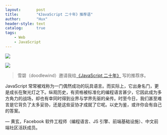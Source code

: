 ```yaml
---
layout:       post
title:        "《JavaScript 二十年》推荐语"
author:       "Hux"
header-style: text
catalog:      true
tags:
    - Web
    - JavaScript
---
```


[![](https://res.cloudinary.com/marcomontalbano/image/upload/v1681730710/video_to_markdown/images/youtube--eN57x2a_waw-c05b58ac6eb4c4700831b2b3070cd403.jpg)](https://www.youtube.com/watch?v=eN57x2a_waw "")

[![](https://res.cloudinary.com/marcomontalbano/image/upload/v1681730483/video_to_markdown/images/youtube--L5QXreqOrTA-c05b58ac6eb4c4700831b2b3070cd403.jpg)](https://www.youtube.com/watch?v=L5QXreqOrTA "")
> 雪碧（doodlewind）邀请我给[《JavaScript 二十年》](https://zhuanlan.zhihu.com/p/373065151) 写的推荐序。

JavaScript 常常被戏称为一门偶然成功的玩具语言。而实际上，它出身名门，更是成长在聚光灯之下。纵观历史，有资格被标准化的编程语言甚少，它因此成为多方角力的战场，却也有幸同时得到业界与学界先驱的亲传。时至今日，我们甚至难言是它背负了太多妥协，还是这些妥协才成就了它呢。以史为鉴，或许你会有自己的答案。

— 黄玄，Facebook 软件工程师（编程语言、JS 引擎、前端基础设施）、中文前端社区活跃成员。
